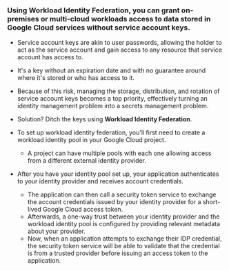 ### Using Workload Identity Federation, you can grant on-premises or multi-cloud workloads access to data stored in Google Cloud services without service account keys.

- Service account keys are akin to user passwords, allowing the holder to act as the service account and gain access to any resource that service account has access to.

- It's a key without an expiration date and with no guarantee around where it's stored or who has access to it.

- Because of this risk, managing the storage, distribution, and rotation of service account keys becomes a top priority, effectively turning an identity management problem into a secrets management problem.

- Solution? Ditch the keys using **Workload Identity Federation**.

- To set up workload identity federation, you'll first need to create a workload identity pool in your Google Cloud project.
    -   A project can have multiple pools with each one allowing access from a different external identity provider.

- After you have your identity pool set up, your application authenticates to your identity provider and receives account credentials.
    - The application can then call a security token service to exchange the account credentials issued by your identity provider for a short-lived Google Cloud access token.
    - Afterwards, a one-way trust between your identity provider and the workload identity pool is configured by providing relevant metadata about your provider.
    - Now, when an application attempts to exchange their IDP credential, the security token service will be able to validate that the credential is from a trusted provider before issuing an access token to the application.




